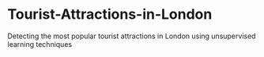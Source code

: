 # Tourist-Attractions-in-London
Detecting the most popular tourist attractions in London using unsupervised learning techniques
